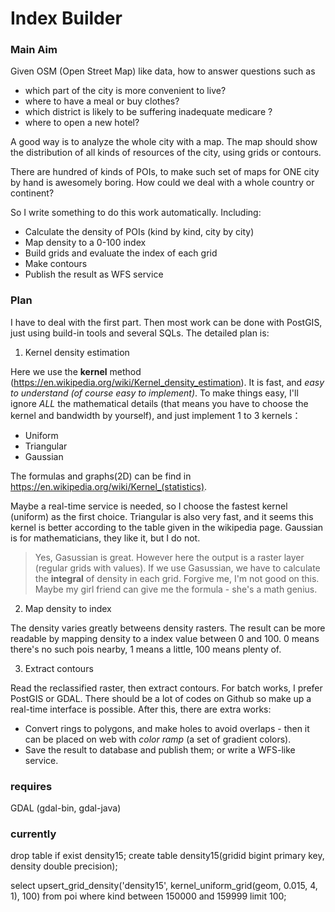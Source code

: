 # Index Builder

### Main Aim
Given OSM (Open Street Map) like data, how to answer questions such as
+ which part of the city is more convenient to live?
+ where to have a meal or buy clothes?
+ which district is likely to be suffering inadequate medicare ?
+ where to open a new hotel?

A good way is to analyze the whole city with a map. The map should show the distribution of all kinds of resources of the city, using grids or contours.

There are hundred of kinds of POIs, to make such set of maps for ONE city by hand is awesomely boring. How could we deal with a whole country or continent?

So I write something to do this work automatically. Including:

+ Calculate the density of POIs (kind by kind, city by city)
+ Map density to a 0-100 index
+ Build grids and evaluate the index of each grid
+ Make contours
+ Publish the result as WFS service

### Plan

I have to deal with the first part. Then most work can be done with PostGIS, just using build-in tools and several SQLs. The detailed plan is:

1. Kernel density estimation

  Here we use the **kernel** method (https://en.wikipedia.org/wiki/Kernel_density_estimation). It is fast, and *easy to understand (of course easy to implement)*. To make things easy, I'll ignore *ALL* the mathematical details (that means you have to choose the kernel and bandwidth by yourself), and just implement 1 to 3 kernels：

  + Uniform
  + Triangular
  + Gaussian

  The formulas and graphs(2D) can be find in
   <https://en.wikipedia.org/wiki/Kernel_(statistics)>.

  Maybe a real-time service is needed, so I choose the fastest kernel (uniform) as the first choice. Triangular is also very fast, and it seems this kernel is better according to the table given in the wikipedia page. Gaussian is for mathematicians, they like it, but I do not.
  >Yes, Gasussian is great. However here the output is a raster layer (regular grids with values). If we use Gasussian, we have to calculate the **integral** of density in each grid. Forgive me, I'm not good on this. Maybe my girl friend can give me the formula - she's a math genius.

2. Map density to index

  The density varies greatly betweens density rasters. The result can be more readable by mapping density to a index value between 0 and 100. 0 means there's no such pois nearby, 1 means a little, 100 means plenty of. 

3. Extract contours

  Read the reclassified raster, then extract contours.
  For batch works, I prefer PostGIS or GDAL. There should be a lot of codes on Github so make up a real-time interface is possible. After this, there are extra works:

  + Convert rings to polygons, and make holes to avoid overlaps - then it can be placed on web with *color ramp* (a set of gradient colors).
  + Save the result to database and publish them; or write a WFS-like service.
  
  
### requires

GDAL (gdal-bin, gdal-java)  

### currently
drop table if exist density15;
create table density15(gridid bigint primary key, density double precision);

select upsert_grid_density('density15', kernel_uniform_grid(geom, 0.015, 4, 1), 100) from poi where kind between 150000 and 159999 limit 100;
